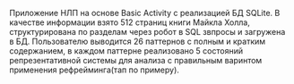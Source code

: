 Приложение НЛП на основе Basic Activity c реализацией БД SQLite. В качестве информации взято 512 страниц книги Майкла Холла, структурирована по разделам через робот в SQL звпросы и загружена в БД. Пользователю выводится 26 паттернов с полным и кратким содержанием, в каждом паттерне реализовано 5 состояний репрезентативной системы для анализа с правильным варинтом применения рефрейминга(тап по примеру).
